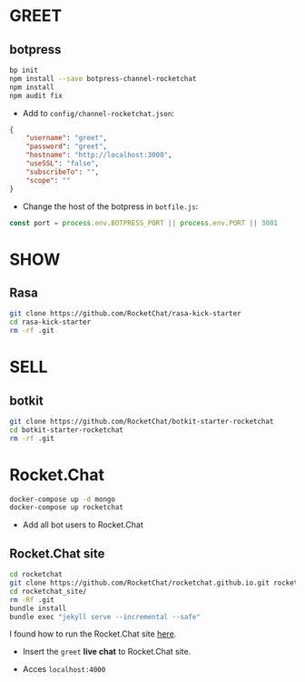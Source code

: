 # GREET
## botpress
```sh
bp init
npm install --save botpress-channel-rocketchat
npm install
npm audit fix
```
* Add to `config/channel-rocketchat.json`:
```json
{
    "username": "greet",
    "password": "greet",
    "hostname": "http://localhost:3000",
    "useSSL": "false",
    "subscribeTo": "",
    "scope": ""
}
```

* Change the host of the botpress in `botfile.js`:
```js
const port = process.env.BOTPRESS_PORT || process.env.PORT || 3001
```

# SHOW
## Rasa
```sh
git clone https://github.com/RocketChat/rasa-kick-starter
cd rasa-kick-starter
rm -rf .git
```

# SELL
## botkit
```sh
git clone https://github.com/RocketChat/botkit-starter-rocketchat
cd botkit-starter-rocketchat
rm -rf .git
```

# Rocket.Chat
```sh
docker-compose up -d mongo
docker-compose up rocketchat
```

* Add all bot users to Rocket.Chat

## Rocket.Chat site
```sh
cd rocketchat
git clone https://github.com/RocketChat/rocketchat.github.io.git rocketchat_site
cd rocketchat_site/
rm -Rf .git
bundle install
bundle exec "jekyll serve --incremental --safe"
```

I found how to run the Rocket.Chat site [here](https://github.com/RocketChat/rocketchat.github.io/blob/master/CONTRIBUTING.md).

* Insert the `greet` **live chat** to Rocket.Chat site.

* Acces `localhost:4000`
